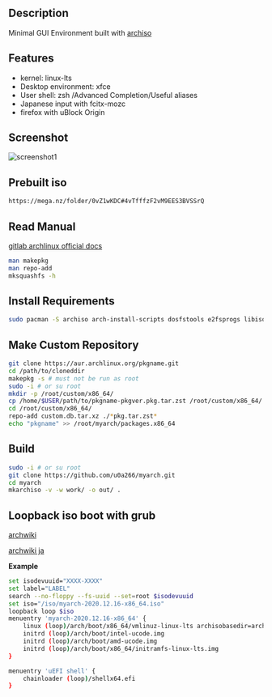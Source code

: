 ## Description

Minimal GUI Environment built with [archiso](https://gitlab.archlinux.org/archlinux/archiso)

## Features

- kernel: linux-lts
- Desktop environment: xfce
- User shell: zsh /Advanced Completion/Useful aliases
- Japanese input with fcitx-mozc
- firefox with uBlock Origin

## Screenshot

<img src="https://github.com/u0a266/myarch/blob/master/2021-01-04_07-39.png" title="screenshot1">

## Prebuilt iso

```bash
https://mega.nz/folder/0vZ1wKDC#4vTfffzF2vM9EES3BVSSrQ
```

## Read Manual

[gitlab archlinux official docs](https://gitlab.archlinux.org/archlinux/archiso/-/tree/master/docs)

```bash
man makepkg
man repo-add
mksquashfs -h
```

## Install Requirements

```bash
sudo pacman -S archiso arch-install-scripts dosfstools e2fsprogs libisoburn mtools squashfs-tools --needed
```

## Make Custom Repository

```bash
git clone https://aur.archlinux.org/pkgname.git
cd /path/to/cloneddir
makepkg -s # must not be run as root
sudo -i # or su root
mkdir -p /root/custom/x86_64/
cp /home/$USER/path/to/pkgname-pkgver.pkg.tar.zst /root/custom/x86_64/
cd /root/custom/x86_64/
repo-add custom.db.tar.xz ./*pkg.tar.zst*
echo "pkgname" >> /root/myarch/packages.x86_64
```

## Build

```bash
sudo -i # or su root
git clone https://github.com/u0a266/myarch.git
cd myarch
mkarchiso -v -w work/ -o out/ . 
```

## Loopback iso boot with grub 

[archwiki](https://wiki.archlinux.org/index.php/Multiboot_USB_drive)

[archwiki ja](https://wiki.archlinux.jp/index.php/%E3%83%9E%E3%83%AB%E3%83%81%E3%83%96%E3%83%BC%E3%83%88_USB_%E3%83%89%E3%83%A9%E3%82%A4%E3%83%96)

__Example__

```bash
set isodevuuid="XXXX-XXXX"
set label="LABEL"
search --no-floppy --fs-uuid --set=root $isodevuuid
set iso="/iso/myarch-2020.12.16-x86_64.iso"
loopback loop $iso
menuentry 'myarch-2020.12.16-x86_64' {
    linux (loop)/arch/boot/x86_64/vmlinuz-linux-lts archisobasedir=arch archisolabel=$label img_dev=/dev/disk/by-uuid/$isodevuuid img_loop=$iso earlymodules=loop
    initrd (loop)/arch/boot/intel-ucode.img
    initrd (loop)/arch/boot/amd-ucode.img
    initrd (loop)/arch/boot/x86_64/initramfs-linux-lts.img
}

menuentry 'uEFI shell' {
    chainloader (loop)/shellx64.efi
}
```
